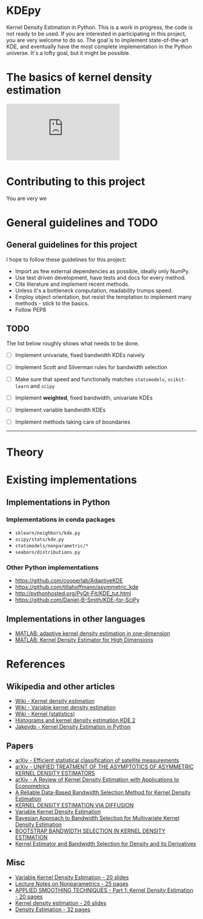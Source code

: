 # KDEpy

Kernel Density Estimation in Python.
This is a work in progress, the code is not ready to be used.
If you are interested in participating in this project, you are very welcome to do so.
The goal is to implement state-of-the-art KDE, and eventually have the most complete implementation in the Python universe.
It's a lofty goal, but it might be possible.

# The basics of kernel density estimation

![](https://latex.codecogs.com/gif.latex?%5Chat%7Bf%7D%28x%29%20%3D%20%5Cfrac%7B1%7D%7Bh%7D%20%5Csum_%7Bi%20%3D%201%7D%5E%7BN%7D%20%5C%20w%28x_i%29%20%5C%20%5Cphi%5Cleft%20%28%20%5Cfrac%7Bx%20-%20x_i%7D%7Bh%7D%20%5Cright%20%29)


# Contributing to this project

You are very we


# General guidelines and TODO

## General guidelines for this project

I hope to follow these guidelines for this project:
- Import as few external dependencies as possible, ideally only NumPy.
- Use test driven development, have tests and docs for every method.
- Cite literature and implement recent methods.
- Unless it's a bottleneck computation, readability trumps speed.
- Employ object orientation, but resist the temptation to implement
  many methods - stick to the basics.
- Follow PEP8

## TODO

The list below roughly shows what needs to be done.

- [ ] Implement univariate, fixed bandwidth KDEs naively
- [ ] Implement Scott and Silverman rules for bandwidth selection
- [ ] Make sure that speed and functionally matches `statsmodels`, `scikit-learn` and `scipy`
- [ ] Implement **weighted**, fixed bandwidth, univariate KDEs
- [ ] Implement variable bandwidth KDEs 
- [ ] Implement methods taking care of boundaries





---------------


# Theory

# Existing implementations

## Implementations in Python

### Implementations in conda packages

- `sklearn/neighbors/kde.py`
- `scipy/stats/kde.py`
- `statsmodels/nonparametric/*`
- `seaborn/distributions.py`

### Other Python implementations

- https://github.com/cooperlab/AdaptiveKDE
- https://github.com/tillahoffmann/asymmetric_kde
- http://pythonhosted.org/PyQt-Fit/KDE_tut.html
- https://github.com/Daniel-B-Smith/KDE-for-SciPy

## Implementations in other languages

- [MATLAB: adaptive kernel density estimation in one-dimension](https://se.mathworks.com/matlabcentral/fileexchange/58309-adaptive-kernel-density-estimation-in-one-dimension?s_tid=gn_loc_drop)
- [MATLAB: Kernel Density Estimator for High Dimensions](http://se.mathworks.com/matlabcentral/fileexchange/58312-kernel-density-estimator-for-high-dimensions)


# References

## Wikipedia and other articles

- [Wiki - Kernel density estimation](https://en.wikipedia.org/wiki/Kernel_density_estimation)
- [Wiki - Variable kernel density estimation](https://en.wikipedia.org/wiki/Variable_kernel_density_estimation)
- [Wiki - Kernel (statistics)](https://en.wikipedia.org/wiki/Kernel_(statistics))
- [Histograms and kernel density estimation KDE 2](https://mglerner.github.io/posts/histograms-and-kernel-density-estimation-kde-2.html?p=28)
- [Jakevdp - Kernel Density Estimation in Python](https://jakevdp.github.io/blog/2013/12/01/kernel-density-estimation/)

## Papers

- [arXiv - Efficient statistical classification of satellite
measurements](https://arxiv.org/pdf/1202.2194.pdf)
- [arXiv - UNIFIED TREATMENT OF THE ASYMPTOTICS OF ASYMMETRIC KERNEL DENSITY ESTIMATORS](https://arxiv.org/pdf/1512.03188.pdf)
- [arXiv - A Review of Kernel Density Estimation with Applications to Econometrics](https://arxiv.org/pdf/1212.2812.pdf)
- [A Reliable Data-Based Bandwidth Selection Method for Kernel Density Estimation](https://www.researchgate.net/profile/Simon_Sheather/publication/224817413_A_Reliable_Data-Based_Bandwidth_Selection_Method_for_Kernel_Density_Estimation/links/0046352bc8b276ba1c000000/A-Reliable-Data-Based-Bandwidth-Selection-Method-for-Kernel-Density-Estimation.pdf)
- [KERNEL DENSITY ESTIMATION VIA DIFFUSION](https://projecteuclid.org/download/pdfview_1/euclid.aos/1281964340)
- [Variable Kernel Density Estimation](https://projecteuclid.org/download/pdf_1/euclid.aos/1176348768)
- [ Bayesian Approach to Bandwidth Selection for Multivariate Kernel Density Estimation](https://robjhyndman.com/papers/mcmckernel.pdf)
- [BOOTSTRAP BANDWIDTH SELECTION IN KERNEL DENSITY ESTIMATION](http://www.ism.ac.jp/editsec/aism/pdf/056_1_0019.pdf)
- [Kernel Estimator and Bandwidth Selection for Density and its Derivatives](https://cran.r-project.org/web/packages/kedd/vignettes/kedd.pdf)

## Misc

- [Variable Kernel Density Estimation - 20 slides](https://pdfs.semanticscholar.org/96c6/d421342631e3005cc85a330fedc729c8298b.pdf)
- [Lecture Notes on Nonparametrics - 25 pages](https://pdfs.semanticscholar.org/2c36/60a1844f55935f798b10a48197a665d1a825.pdf)
- [APPLIED SMOOTHING TECHNIQUES - Part 1: Kernel Density Estimation - 20 pages](http://staff.ustc.edu.cn/~zwp/teach/Math-Stat/kernel.pdf)
- [Kernel density estimation - 26 slides](http://research.cs.tamu.edu/prism/lectures/pr/pr_l7.pdf)
- [Density Estimation - 32 pages](http://www.stat.cmu.edu/~larry/=sml/densityestimation.pdf)







